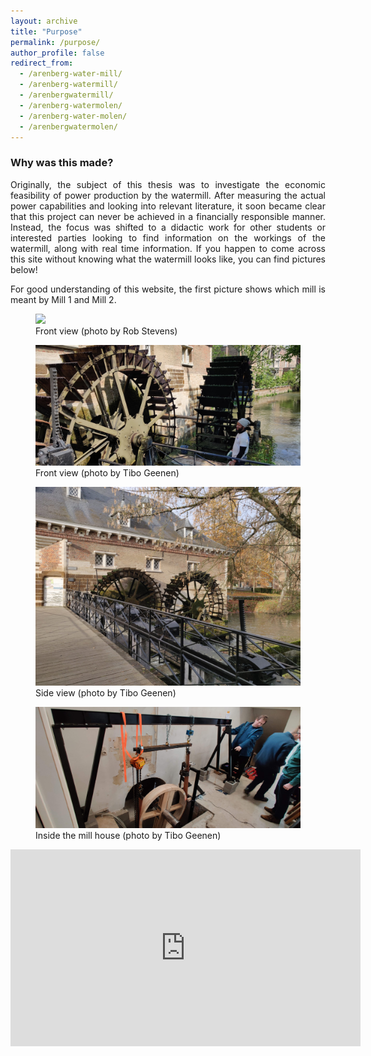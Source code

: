 ```yaml
---
layout: archive
title: "Purpose"
permalink: /purpose/
author_profile: false
redirect_from:
  - /arenberg-water-mill/
  - /arenberg-watermill/
  - /arenbergwatermill/
  - /arenberg-watermolen/
  - /arenberg-water-molen/
  - /arenbergwatermolen/
---
```

<style>body {text-align: justify}</style>

### Why was this made?

Originally, the subject of this thesis was to investigate the economic feasibility of power production by the watermill. After measuring the actual power capabilities and looking into relevant literature, it soon became clear that this project can never be achieved in a financially responsible manner. Instead, the focus was shifted to a didactic work for other students or interested parties looking to find information on the workings of the watermill, along with real time information. If you happen to come across this site without knowing what the watermill looks like, you can find pictures below!

For good understanding of this website, the first picture shows which mill is meant by Mill 1 and Mill 2.

<figure>
  <div class="zoom-without-container">
        <img src="/images/MillAssignment.png">
  </div>
  <figcaption>Front view (photo by Rob Stevens)</figcaption>
</figure>

<figure>
  <div class="zoom-without-container">
        <img src="/images/watermill_arenberg_3.jpg">
  </div>
  <figcaption>Front view (photo by Tibo Geenen)</figcaption>
</figure>

<figure>
  <div class="zoom-without-container">
        <img src="/images/watermill_arenberg_sideview.jpg">
  </div>
  <figcaption>Side view (photo by Tibo Geenen)</figcaption>
</figure>

<figure>
  <div class="zoom-without-container">
        <img src="/images/watermill_arenberg_inside.jpg">
  </div>
  <figcaption>Inside the mill house (photo by Tibo Geenen)</figcaption>
</figure>

<iframe width="560" height="315" src="https://www.youtube.com/embed/2KCysotb55A?controls=0" title="Outside view - Arenberg Watermill" frameborder="0" allow="accelerometer; autoplay; clipboard-write; encrypted-media; gyroscope; picture-in-picture" allowfullscreen></iframe>